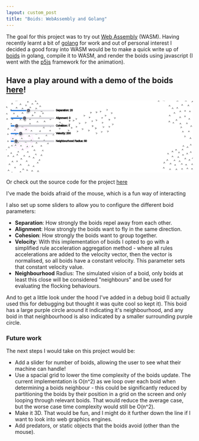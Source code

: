 ```yaml
---
layout: custom_post
title: "Boids: WebAssembly and Golang"
---
```


The goal for this project was to try out [Web Assembly](https://webassembly.org/) (WASM). Having recently learnt a bit of [golang](https://go.dev/) for work and out of personal interest I decided a good foray into WASM would be to make a quick write up of [boids](http://www.red3d.com/cwr/boids/) in golang, compile it to WASM, and render the boids using javascript (I went with the [p5js](https://p5js.org/) framework for the animation).

## Have a play around with a demo of the boids [here](/demos/boids/)!
<a href="/demos/boids/"><img src="/projects/assets/boids.png"/></a>

Or check out the source code for the project [here](https://github.com/jerome3o/boidswasm)

I've made the boids afraid of the mouse, which is a fun way of interacting

I also set up some sliders to allow you to configure the different boid parameters:

* **Separation**: How strongly the boids repel away from each other.
* **Alignment**: How strongly the boids want to fly in the same direction.
* **Cohesion**: How strongly the boids want to group together.
* **Velocity**: With this implementation of boids I opted to go with a simplified rule acceleration aggregation method - where all rules accelerations are added to the velocity vector, then the vector is normalised, so all boids have a constant velocity. This parameter sets that constant velocity value.
* **Neighbourhood** Radius: The simulated vision of a boid, only boids at least this close will be considered "neighbours" and be used for evaluating the flocking behaviours.


And to get a little look under the hood I've added in a debug boid (I actually used this for debugging but thought it was quite cool so kept it). This boid has a large purple circle around it indicating it's neighbourhood, and any boid in that neighbourhood is also indicated by a smaller surrounding purple circle.

### Future work

The next steps I would take on this project would be:
* Add a slider for number of boids, allowing the user to see what their machine can handle!
* Use a spacial grid to lower the time complexity of the boids update. The current implementation is O(n^2) as we loop over each boid when determining a boids neighbour - this could be significantly reduced by partitioning the boids by their position in a grid on the screen and only looping through relevant boids. That would reduce the average case, but the worse case time complexity would still be O(n^2).
* Make it 3D. That would be fun, and I might do it further down the line if I want to look into web graphics engines.
* Add predators, or static objects that the boids avoid (other than the mouse).
